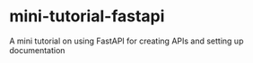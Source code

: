 # mini-tutorial-fastapi
A mini tutorial on using FastAPI for creating APIs and setting up documentation
